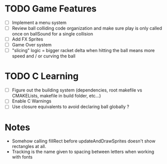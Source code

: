# TODO Game Features
- [ ] Implement a menu system
- [ ] Review ball colliding code organization and make sure play is only called once on ballSound for a single collision
- [ ] Add FX Sprites
- [ ] Game Over system
- [ ] "slicing" logic = bigger racket delta when hitting the ball means more speed and / or curving the ball

# TODO C Learning
- [ ] Figure out the building system (dependencies, root makefile vs CMAKELists, makefile in build folder, etc...)
- [ ] Enable C Warnings
- [ ] Use closure equivalents to avoid declaring ball globally ?

# Notes
- Somehow calling fillRect before updateAndDrawSprites doesn't show rectangles at all. 
- Tracking is the name given to spacing between letters when working with fonts